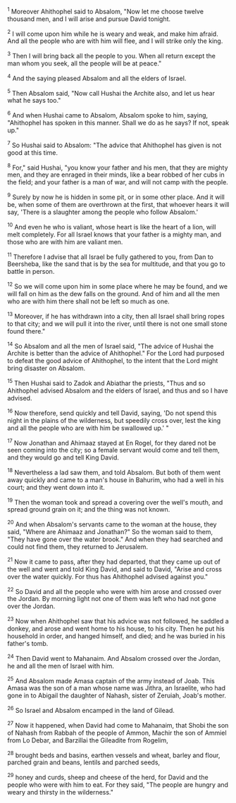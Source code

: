 <sup>1</sup> 
Moreover Ahithophel said to Absalom, "Now let me choose twelve thousand men, and I will arise and pursue David tonight. 

<sup>2</sup> 
I will come upon him while he is weary and weak, and make him afraid. And all the people who are with him will flee, and I will strike only the king. 

<sup>3</sup> 
Then I will bring back all the people to you. When all return except the man whom you seek, all the people will be at peace." 

<sup>4</sup> 
And the saying pleased Absalom and all the elders of Israel.

<sup>5</sup> 
Then Absalom said, "Now call Hushai the Archite also, and let us hear what he says too." 

<sup>6</sup> 
And when Hushai came to Absalom, Absalom spoke to him, saying, "Ahithophel has spoken in this manner. Shall we do as he says? If not, speak up." 

<sup>7</sup> 
So Hushai said to Absalom: "The advice that Ahithophel has given is not good at this time. 

<sup>8</sup> 
For," said Hushai, "you know your father and his men, that they are mighty men, and they are enraged in their minds, like a bear robbed of her cubs in the field; and your father is a man of war, and will not camp with the people. 

<sup>9</sup> 
Surely by now he is hidden in some pit, or in some other place. And it will be, when some of them are overthrown at the first, that whoever hears it will say, 'There is a slaughter among the people who follow Absalom.' 

<sup>10</sup> 
And even he who is valiant, whose heart is like the heart of a lion, will melt completely. For all Israel knows that your father is a mighty man, and those who are with him are valiant men. 

<sup>11</sup> 
Therefore I advise that all Israel be fully gathered to you, from Dan to Beersheba, like the sand that is by the sea for multitude, and that you go to battle in person. 

<sup>12</sup> 
So we will come upon him in some place where he may be found, and we will fall on him as the dew falls on the ground. And of him and all the men who are with him there shall not be left so much as one. 

<sup>13</sup> 
Moreover, if he has withdrawn into a city, then all Israel shall bring ropes to that city; and we will pull it into the river, until there is not one small stone found there." 

<sup>14</sup> 
So Absalom and all the men of Israel said, "The advice of Hushai the Archite is better than the advice of Ahithophel." For the Lord had purposed to defeat the good advice of Ahithophel, to the intent that the Lord might bring disaster on Absalom.

<sup>15</sup> 
Then Hushai said to Zadok and Abiathar the priests, "Thus and so Ahithophel advised Absalom and the elders of Israel, and thus and so I have advised. 

<sup>16</sup> 
Now therefore, send quickly and tell David, saying, 'Do not spend this night in the plains of the wilderness, but speedily cross over, lest the king and all the people who are with him be swallowed up.' " 

<sup>17</sup> 
Now Jonathan and Ahimaaz stayed at En Rogel, for they dared not be seen coming into the city; so a female servant would come and tell them, and they would go and tell King David. 

<sup>18</sup> 
Nevertheless a lad saw them, and told Absalom. But both of them went away quickly and came to a man's house in Bahurim, who had a well in his court; and they went down into it. 

<sup>19</sup> 
Then the woman took and spread a covering over the well's mouth, and spread ground grain on it; and the thing was not known. 

<sup>20</sup> 
And when Absalom's servants came to the woman at the house, they said, "Where are Ahimaaz and Jonathan?" So the woman said to them, "They have gone over the water brook." And when they had searched and could not find them, they returned to Jerusalem. 

<sup>21</sup> 
Now it came to pass, after they had departed, that they came up out of the well and went and told King David, and said to David, "Arise and cross over the water quickly. For thus has Ahithophel advised against you." 

<sup>22</sup> 
So David and all the people who were with him arose and crossed over the Jordan. By morning light not one of them was left who had not gone over the Jordan. 

<sup>23</sup> 
Now when Ahithophel saw that his advice was not followed, he saddled a donkey, and arose and went home to his house, to his city. Then he put his household in order, and hanged himself, and died; and he was buried in his father's tomb. 

<sup>24</sup> 
Then David went to Mahanaim. And Absalom crossed over the Jordan, he and all the men of Israel with him. 

<sup>25</sup> 
And Absalom made Amasa captain of the army instead of Joab. This Amasa was the son of a man whose name was Jithra, an Israelite, who had gone in to Abigail the daughter of Nahash, sister of Zeruiah, Joab's mother. 

<sup>26</sup> 
So Israel and Absalom encamped in the land of Gilead. 

<sup>27</sup> 
Now it happened, when David had come to Mahanaim, that Shobi the son of Nahash from Rabbah of the people of Ammon, Machir the son of Ammiel from Lo Debar, and Barzillai the Gileadite from Rogelim, 

<sup>28</sup> 
brought beds and basins, earthen vessels and wheat, barley and flour, parched grain and beans, lentils and parched seeds, 

<sup>29</sup> 
honey and curds, sheep and cheese of the herd, for David and the people who were with him to eat. For they said, "The people are hungry and weary and thirsty in the wilderness."